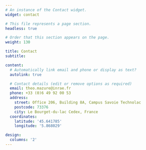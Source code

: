 ```yaml
---
# An instance of the Contact widget.
widget: contact

# This file represents a page section.
headless: true

# Order that this section appears on the page.
weight: 130

title: Contact
subtitle:

content:
  # Automatically link email and phone or display as text?
  autolink: true

  # Contact details (edit or remove options as required)
  email: theo.mazure@inrae.fr
  phone: +33 (0)6 49 92 00 53
  address:
    street: Office 206, Building 8A, Campus Savoie Technolac
    postcode: 73376
    city: Le Bourget-du-lac Cedex, France
  coordinates:
    latitude: '45.641785'
    longitude: '5.868029'

design:
  columns: '2'
---
```


